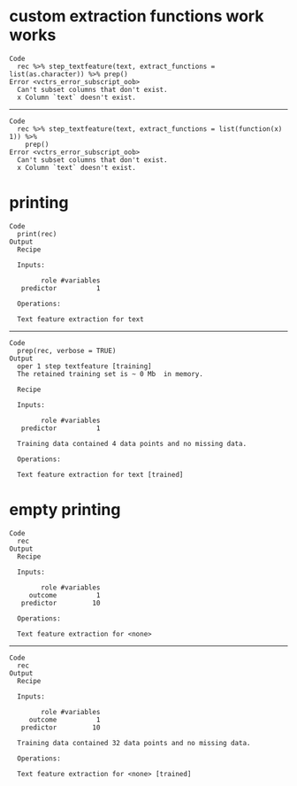 # custom extraction functions work works

    Code
      rec %>% step_textfeature(text, extract_functions = list(as.character)) %>% prep()
    Error <vctrs_error_subscript_oob>
      Can't subset columns that don't exist.
      x Column `text` doesn't exist.

---

    Code
      rec %>% step_textfeature(text, extract_functions = list(function(x) 1)) %>%
        prep()
    Error <vctrs_error_subscript_oob>
      Can't subset columns that don't exist.
      x Column `text` doesn't exist.

# printing

    Code
      print(rec)
    Output
      Recipe
      
      Inputs:
      
            role #variables
       predictor          1
      
      Operations:
      
      Text feature extraction for text

---

    Code
      prep(rec, verbose = TRUE)
    Output
      oper 1 step textfeature [training] 
      The retained training set is ~ 0 Mb  in memory.
      
      Recipe
      
      Inputs:
      
            role #variables
       predictor          1
      
      Training data contained 4 data points and no missing data.
      
      Operations:
      
      Text feature extraction for text [trained]

# empty printing

    Code
      rec
    Output
      Recipe
      
      Inputs:
      
            role #variables
         outcome          1
       predictor         10
      
      Operations:
      
      Text feature extraction for <none>

---

    Code
      rec
    Output
      Recipe
      
      Inputs:
      
            role #variables
         outcome          1
       predictor         10
      
      Training data contained 32 data points and no missing data.
      
      Operations:
      
      Text feature extraction for <none> [trained]

